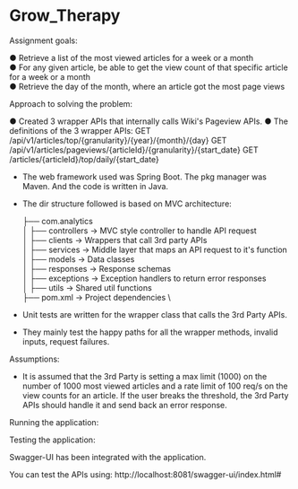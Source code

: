 # Grow_Therapy

Assignment goals:

● Retrieve a list of the most viewed articles for a week or a month \
● For any given article, be able to get the view count of that specific article for a week or a month \
● Retrieve the day of the month, where an article got the most page views

Approach to solving the problem:

● Created 3 wrapper APIs that internally calls Wiki's Pageview APIs.
● The definitions of the 3 wrapper APIs:
GET /api/v1/articles/top/{granularity}/{year}/{month}/{day}
GET /api/v1/articles/pageviews/{articleId}/{granularity}/{start_date}
GET /articles/{articleId}/top/daily/{start_date}


* The web framework used was Spring Boot. The pkg manager was Maven. And the code is written in Java.

* The dir structure followed is based on MVC architecture:

  ├── com.analytics  \
  │   ├── controllers  -> MVC style controller to handle API request \
  │   ├── clients  -> Wrappers that call 3rd party APIs \
  │   ├── services -> Middle layer that maps an API request to it's function \
  │   ├── models  -> Data classes \
  │   ├── responses  -> Response schemas \
  │   ├── exceptions -> Exception handlers to return error responses \
  │   ├── utils  -> Shared util functions \
  ├── pom.xml -> Project dependencies \
 
* Unit tests are written for the wrapper class that calls the 3rd Party APIs. 
* They mainly test the happy paths for all the wrapper methods, invalid inputs, request failures.

Assumptions:
* It is assumed that the 3rd Party is setting a max limit (1000) on the number of 1000 most viewed articles
and a rate limit of 100 req/s on the view counts for an article.
If the user breaks the threshold, the 3rd Party APIs should handle it and send back an error response.

Running the application:


Testing the application:

Swagger-UI has been integrated with the application.

You can test the APIs using:
http://localhost:8081/swagger-ui/index.html#